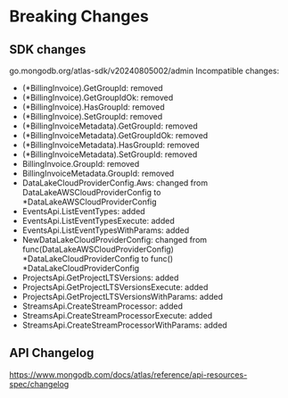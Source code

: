 # Breaking Changes

## SDK changes

go.mongodb.org/atlas-sdk/v20240805002/admin
Incompatible changes:

- (\*BillingInvoice).GetGroupId: removed
- (\*BillingInvoice).GetGroupIdOk: removed
- (\*BillingInvoice).HasGroupId: removed
- (\*BillingInvoice).SetGroupId: removed
- (\*BillingInvoiceMetadata).GetGroupId: removed
- (\*BillingInvoiceMetadata).GetGroupIdOk: removed
- (\*BillingInvoiceMetadata).HasGroupId: removed
- (\*BillingInvoiceMetadata).SetGroupId: removed
- BillingInvoice.GroupId: removed
- BillingInvoiceMetadata.GroupId: removed
- DataLakeCloudProviderConfig.Aws: changed from DataLakeAWSCloudProviderConfig to \*DataLakeAWSCloudProviderConfig
- EventsApi.ListEventTypes: added
- EventsApi.ListEventTypesExecute: added
- EventsApi.ListEventTypesWithParams: added
- NewDataLakeCloudProviderConfig: changed from func(DataLakeAWSCloudProviderConfig) *DataLakeCloudProviderConfig to func() *DataLakeCloudProviderConfig
- ProjectsApi.GetProjectLTSVersions: added
- ProjectsApi.GetProjectLTSVersionsExecute: added
- ProjectsApi.GetProjectLTSVersionsWithParams: added
- StreamsApi.CreateStreamProcessor: added
- StreamsApi.CreateStreamProcessorExecute: added
- StreamsApi.CreateStreamProcessorWithParams: added

## API Changelog

https://www.mongodb.com/docs/atlas/reference/api-resources-spec/changelog
